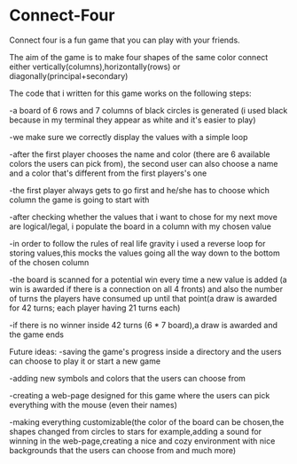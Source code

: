 # Connect-Four

Connect four is a fun game that you can play with your friends.

The aim of the game is to make four shapes of the same color connect either vertically(columns),horizontally(rows) or diagonally(principal+secondary)

The code that i written for this game works on the following steps:

-a board of 6 rows and 7 columns of black circles is generated (i used black because in my terminal they appear as white and it's easier to play)

-we make sure we correctly display the values with a simple loop

-after the first player chooses the name and color (there are 6 available colors the users can pick from), the second user can also choose a name and a color that's different from the first players's one

-the first player always gets to go first and he/she has to choose which column the game is going to start with

-after checking whether the values that i want to chose for my next move are logical/legal, i populate the board in a column with my chosen value

-in order to follow the rules of real life gravity i used a reverse loop for storing values,this mocks the values going all the way down to the bottom of the chosen column

-the board is scanned for a potential win every time a new value is added (a win is awarded if there is a connection on all 4 fronts) and also the number of turns the players have consumed up until that point(a draw is awarded for 42 turns; each player having 21 turns each)

-if there is no winner inside 42 turns (6 * 7 board),a draw is awarded and the game ends

Future ideas:
-saving the game's progress inside a directory and the users can choose to play it or start a new game

-adding new symbols and colors that the users can choose from

-creating a web-page designed for this game where the users can pick everything with the mouse (even their names)

-making everything customizable(the color of the board can be chosen,the shapes changed from circles to stars for example,adding a sound for winning in the web-page,creating a nice and cozy environment with nice backgrounds that the users can choose from and much more)

